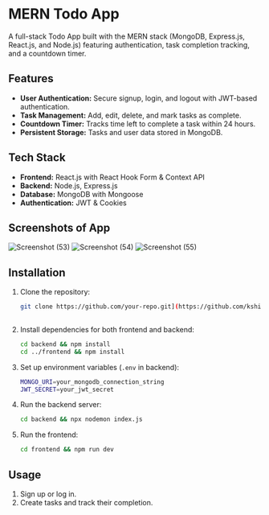 # MERN Todo App

A full-stack Todo App built with the MERN stack (MongoDB, Express.js, React.js, and Node.js) featuring authentication, task completion tracking, and a countdown timer.

## Features
- **User Authentication:** Secure signup, login, and logout with JWT-based authentication.
- **Task Management:** Add, edit, delete, and mark tasks as complete.
- **Countdown Timer:** Tracks time left to complete a task within 24 hours.
- **Persistent Storage:** Tasks and user data stored in MongoDB.

## Tech Stack
- **Frontend:** React.js with React Hook Form & Context API
- **Backend:** Node.js, Express.js
- **Database:** MongoDB with Mongoose
- **Authentication:** JWT & Cookies

## Screenshots of App
![Screenshot (53)](https://github.com/user-attachments/assets/a88a3124-073c-4811-8a65-925d4aefe964)
![Screenshot (54)](https://github.com/user-attachments/assets/0934db9f-c451-4d58-b31d-eb39bca64dee)
![Screenshot (55)](https://github.com/user-attachments/assets/25fa4854-e0c0-40c3-81f6-7f0aeb47e754)


## Installation

1. Clone the repository:
   ```sh
   git clone https://github.com/your-repo.git](https://github.com/kshitijbhusal/Todo_App_MERN)
  
   ```
2. Install dependencies for both frontend and backend:
   ```sh
   cd backend && npm install
   cd ../frontend && npm install
   ```
3. Set up environment variables (`.env` in backend):
   ```sh
   MONGO_URI=your_mongodb_connection_string
   JWT_SECRET=your_jwt_secret
   ```
4. Run the backend server:
   ```sh
   cd backend && npx nodemon index.js
   ```
5. Run the frontend:
   ```sh
   cd frontend && npm run dev
   ```

## Usage
1. Sign up or log in.
2. Create tasks and track their completion.



